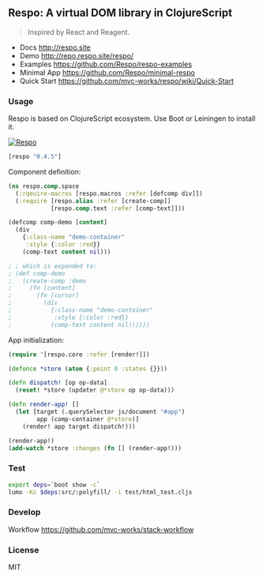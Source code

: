 
Respo: A virtual DOM library in ClojureScript
----

> Inspired by React and Reagent.

* Docs http://respo.site
* Demo http://repo.respo.site/respo/
* Examples https://github.com/Respo/respo-examples
* Minimal App https://github.com/Respo/minimal-respo
* Quick Start https://github.com/mvc-works/respo/wiki/Quick-Start

### Usage

Respo is based on ClojureScript ecosystem. Use Boot or Leiningen to install it.

[![Respo](https://img.shields.io/clojars/v/respo/respo.svg)](https://clojars.org/respo/respo)

```clojure
[respo "0.4.5"]
```

Component definition:

```clojure
(ns respo.comp.space
  (:rqeuire-macros [respo.macros :refer [defcomp div]])
  (:require [respo.alias :refer [create-comp]]
            [respo.comp.text :refer [comp-text]]))

(defcomp comp-demo [content]
  (div
    {:class-name "demo-container"
     :style {:color :red}}
    (comp-text content nil)))

; ; which is expanded to:
; (def comp-demo
;   (create-comp :demo
;     (fn [content]
;       (fn [cursor]
;         (div
;           {:class-name "demo-container"
;            :style {:color :red}}
;           (comp-text content nil))))))
```

App initialization:

```clojure
(require '[respo.core :refer [render!]])

(defonce *store (atom {:point 0 :states {}}))

(defn dispatch! [op op-data]
  (reset! *store (updater @*store op op-data)))

(defn render-app! []
  (let [target (.querySelector js/document "#app")
        app (comp-container @*store)]
    (render! app target dispatch!)))

(render-app!)
(add-watch *store :changes (fn [] (render-app!)))
```

### Test

```bash
export deps=`boot show -c`
lumo -Kc $deps:src/:polyfill/ -i test/html_test.cljs
```

### Develop

Workflow https://github.com/mvc-works/stack-workflow

### License

MIT
